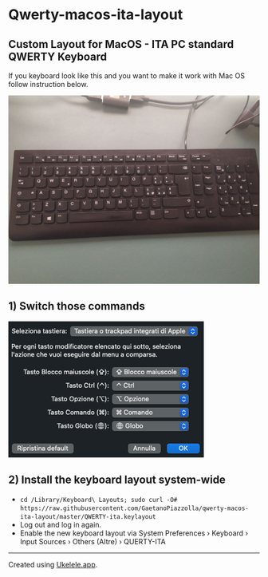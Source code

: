 # Qwerty-macos-ita-layout

## Custom Layout for MacOS - ITA PC standard QWERTY Keyboard

If you keyboard look like this and you want to make it work with Mac OS follow instruction below.

![](keyboard.jpeg)

## 1) Switch those commands

![switch option commands](snapshot.png)

## 2) Install the keyboard layout system-wide

- ```cd /Library/Keyboard\ Layouts; sudo curl -O# https://raw.githubusercontent.com/GaetanoPiazzolla/qwerty-macos-ita-layout/master/QWERTY-ita.keylayout```
- Log out and log in again.
- Enable the new keyboard layout via System Preferences › Keyboard › Input Sources › Others (Altre) › QUERTY-ITA

---------------

Created using [Ukelele.app](http://scripts.sil.org/ukelele).
